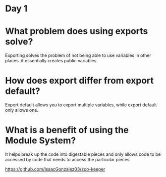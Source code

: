 # Day 1

# What problem does using exports solve?
Exporting solves the problem of not being able to use variables in other places. it essentially creates public variables.
# How does export differ from export default?
Export default allows you to export multiple variables, while export default only allows one.
# What is a benefit of using the Module System?
It helps break up the code into digestable pieces and only allows code to be accessed by code that needs to access the particular pieces




https://github.com/IsaacGonzalez03/zoo-keeper